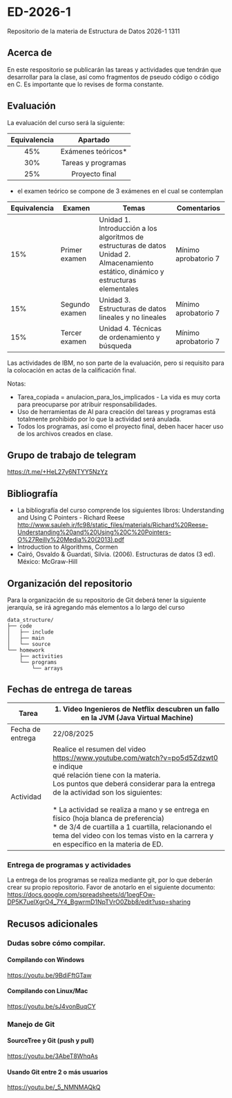 # ED-2026-1
Repositorio de la materia de Estructura de Datos 2026-1 1311

## Acerca de
En este respositorio se publicarán las tareas y actividades que tendrán que desarrollar para la clase, así como fragmentos de pseudo código o código en C. Es importante que lo revises de forma constante.

## Evaluación
La evaluación del curso será la siguiente:

| Equivalencia |       Apartado     |
|:------------:|:------------------:|
|      45%     | Exámenes teóricos* |
|      30%     | Tareas y programas |
|      25%     | Proyecto final     |

* el examen teórico se compone de 3 exámenes en el cual se contemplan

| Equivalencia | Examen         | Temas                                                                                                                                    | Comentarios          |
|--------------|----------------|------------------------------------------------------------------------------------------------------------------------------------------|----------------------|
| 15%          | Primer examen  | Unidad 1. Introducción a los algoritmos de estructuras de datos<br/>Unidad 2. Almacenamiento estático, dinámico y estructuras elementales    | Mínimo aprobatorio 7 |
| 15%          | Segundo examen | Unidad 3. Estructuras de datos lineales y no lineales                                                                                    | Mínimo aprobatorio 7 |
| 15%          | Tercer examen  | Unidad 4. Técnicas de ordenamiento y búsqueda                                                                                            | Mínimo aprobatorio 7 |

Las actividades de IBM, no son parte de la evaluación, pero si requisito para la colocación en actas de la calificación final.

Notas: 
 * Tarea_copiada = anulacion_para_los_implicados - La vida es muy corta para preocuparse por atribuir responsabilidades.
 * Uso de herramientas de AI para creación del tareas y programas está totalmente prohibido por lo que la actividad será anulada.
 * Todos los programas, así como el proyecto final, deben hacer hacer uso de los archivos creados en clase.

## Grupo de trabajo de telegram
https://t.me/+HeL27y6NTYY5NzYz

## Bibliografía
* La bibliografía del curso comprende los siguientes libros:
Understanding and Using C Pointers - Richard Reese
http://www.sauleh.ir/fc98/static_files/materials/Richard%20Reese-Understanding%20and%20Using%20C%20Pointers-O%27Reilly%20Media%20(2013).pdf
* Introduction to Algorithms, Cormen
* Cairó, Osvaldo & Guardati, Silvia. (2006). Estructuras de datos (3 ed). México: McGraw-Hill

## Organización del repositorio
Para la organización de su repositorio de Git deberá tener la siguiente jerarquía, se irá agregando más elementos a lo largo del curso

```
data_structure/
├── code
│	├── include
│	├── main
│	└── source
└── homework
    ├── activities
    └── programs
        └── arrays
```

## Fechas de entrega de tareas
| Tarea            | 1. Video Ingenieros de Netflix descubren un fallo en la JVM (Java Virtual Machine)                                                                                                                               |
|------------------|------------------------------------------------------------------------------------------------------------------------------------------------------------------------------------------------------------------|
| Fecha de entrega | 22/08/2025                                                                                                                                                                                                       |
| Actividad        | Realice el resumen del video https://www.youtube.com/watch?v=po5d5Zdzwt0 e indique<br/>qué relación tiene con la materia. <br/> Los puntos que deberá considerar para la entrega de la actividad son los siguientes: <br/><br/>* La actividad se realiza a mano y se entrega en físico (hoja blanca de preferencia)<br/>* de 3/4 de cuartilla a 1 cuartilla, relacionando el tema del video con los temas visto en la carrera y en específico en la materia de ED.|

### Entrega de programas y actividades
La entrega de los programas se realiza mediante git, por lo que deberán crear su propio repositorio. Favor de anotarlo en el siguiente documento: https://docs.google.com/spreadsheets/d/1oegFOw-DP5K7uelXgrO4_7Y4_BgwrmD1NpTVrO0Zbb8/edit?usp=sharing

## Recusos adicionales

### Dudas sobre cómo compilar.
#### Compilando con Windows
https://youtu.be/9BdiFftGTaw

#### Compilando con Linux/Mac
https://youtu.be/sJ4vonBuqCY

### Manejo de Git
#### SourceTree y Git (push y pull)
https://youtu.be/3AbeT8WhqAs

#### Usando Git entre 2 o más usuarios
https://youtu.be/_5_NMNMAQkQ

